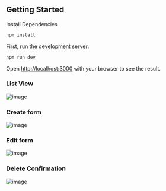 
## Getting Started

Install Dependencies


```bash
npm install
```


First, run the development server:

```bash
npm run dev
```

Open [http://localhost:3000](http://localhost:3000) with your browser to see the result.


### List View

![image](https://github.com/user-attachments/assets/d856990d-fc6a-4594-8ef8-57efef449bdd)


### Create form

![image](https://github.com/user-attachments/assets/4037d85e-64b4-4769-9698-2e49ac2d7601)



### Edit form

![image](https://github.com/user-attachments/assets/b0976188-311c-4307-a97d-b37459d5d2d0)



### Delete Confirmation

![image](https://github.com/user-attachments/assets/1c10cb68-acb1-4920-9e29-d340b9c00f0f)


